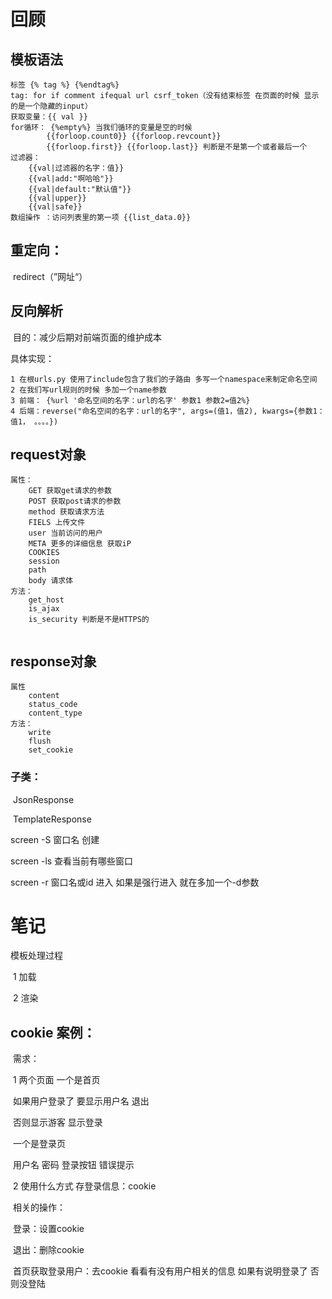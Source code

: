 # 回顾

## 模板语法

~~~
标签 {% tag %} {%endtag%}
tag: for if comment ifequal url csrf_token（没有结束标签 在页面的时候 显示的是一个隐藏的input）
获取变量：{{ val }}
for循环： {%empty%} 当我们循环的变量是空的时候
		{{forloop.count0}} {{forloop.revcount}}
		{{forloop.first}} {{forloop.last}} 判断是不是第一个或者最后一个
过滤器：
	{{val|过滤器的名字：值}}
	{{val|add:"啊哈哈"}}
	{{val|default:"默认值"}}
	{{val|upper}}
	{{val|safe}}
数组操作 ：访问列表里的第一项 {{list_data.0}}
~~~

## 重定向：	

​	redirect（”网址“）

## 反向解析

​	目的：减少后期对前端页面的维护成本

具体实现：

~~~
1 在根urls.py 使用了include包含了我们的子路由 多写一个namespace来制定命名空间
2 在我们写url规则的时候 多加一个name参数
3 前端： {%url '命名空间的名字：url的名字' 参数1 参数2=值2%}
4 后端：reverse("命名空间的名字：url的名字", args=(值1，值2), kwargs={参数1：值1， 。。。。})
~~~

## request对象

~~~
属性：
	GET 获取get请求的参数
	POST 获取post请求的参数
	method 获取请求方法
	FIELS 上传文件
	user 当前访问的用户
	META 更多的详细信息 获取iP
	COOKIES
	session
	path
	body 请求体
方法：
	get_host
	is_ajax
	is_security 判断是不是HTTPS的
	
~~~





## response对象

~~~
属性
	content
	status_code
	content_type
方法：
	write
	flush
	set_cookie
~~~

### 子类：

​	JsonResponse

​	TemplateResponse

screen -S 窗口名   创建

screen -ls 查看当前有哪些窗口

screen -r 窗口名或id  进入 如果是强行进入 就在多加一个-d参数



# 笔记

模板处理过程

​	1 加载

​	2 渲染

## cookie 案例：

​	需求：

​		1 两个页面 一个是首页 

​					如果用户登录了 要显示用户名 退出 

​								否则显示游客 显示登录

​				一个是登录页

​					用户名 密码 登录按钮 错误提示

​		2 使用什么方式 存登录信息：cookie

​			相关的操作：

​					登录：设置cookie

​					退出：删除cookie

​					首页获取登录用户：去cookie 看看有没有用户相关的信息 如果有说明登录了 否则没登陆

​		